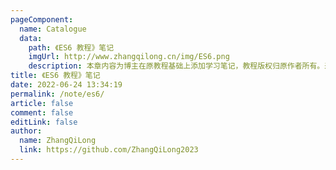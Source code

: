 ```yaml
---
pageComponent:
  name: Catalogue
  data:
    path: 《ES6 教程》笔记
    imgUrl: http://www.zhangqilong.cn/img/ES6.png
    description: 本章内容为博主在原教程基础上添加学习笔记，教程版权归原作者所有。来源：<a href='https://es6.ruanyifeng.com/' target='_blank'>ES6教程</a>
title: 《ES6 教程》笔记
date: 2022-06-24 13:34:19
permalink: /note/es6/
article: false
comment: false
editLink: false
author:
  name: ZhangQiLong
  link: https://github.com/ZhangQiLong2023
---
```

